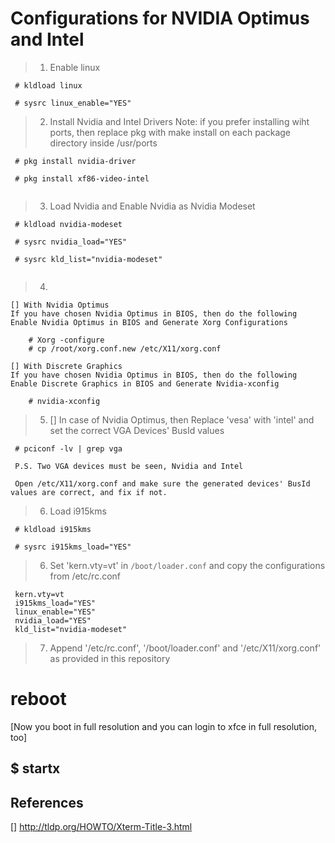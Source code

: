 # Configurations for NVIDIA Optimus and Intel


> 1. Enable linux

```
 # kldload linux

 # sysrc linux_enable="YES"

```

> 2. Install Nvidia and Intel Drivers
 Note: if you prefer installing wiht ports, then replace pkg with make install on each package directory inside /usr/ports

```
 # pkg install nvidia-driver

 # pkg install xf86-video-intel
	
```

> 3. Load Nvidia and Enable Nvidia as Nvidia Modeset

```
 # kldload nvidia-modeset

 # sysrc nvidia_load="YES"

 # sysrc kld_list="nvidia-modeset"
 
``` 

> 4. 

	[] With Nvidia Optimus
	If you have chosen Nvidia Optimus in BIOS, then do the following
	Enable Nvidia Optimus in BIOS and Generate Xorg Configurations
```
	# Xorg -configure
 	# cp /root/xorg.conf.new /etc/X11/xorg.conf

```

	[] With Discrete Graphics
	If you have chosen Nvidia Optimus in BIOS, then do the following
	Enable Discrete Graphics in BIOS and Generate Nvidia-xconfig
```
	# nvidia-xconfig      

```

> 5. [] In case of Nvidia Optimus, then 
	 Replace 'vesa' with 'intel' and set the correct VGA Devices' BusId values

```
 # pciconf -lv | grep vga

 P.S. Two VGA devices must be seen, Nvidia and Intel

 Open /etc/X11/xorg.conf and make sure the generated devices' BusId values are correct, and fix if not.

```

> 6. Load i915kms

```
 # kldload i915kms

 # sysrc i915kms_load="YES"
```

> 6. Set 'kern.vty=vt' in `/boot/loader.conf` and copy the configurations from /etc/rc.conf

```
 kern.vty=vt
 i915kms_load="YES"
 linux_enable="YES"
 nvidia_load="YES"
 kld_list="nvidia-modeset"

```

> 7. Append '/etc/rc.conf', '/boot/loader.conf' and '/etc/X11/xorg.conf' as provided in this repository


# reboot

[Now you boot in full resolution and you can login to xfce in full resolution, too]

$ startx
------------------------------------------

## References
[] http://tldp.org/HOWTO/Xterm-Title-3.html
